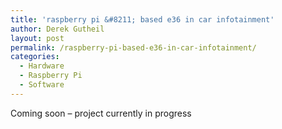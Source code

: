 ```yaml
---
title: 'raspberry pi &#8211; based e36 in car infotainment'
author: Derek Gutheil
layout: post
permalink: /raspberry-pi-based-e36-in-car-infotainment/
categories:
  - Hardware
  - Raspberry Pi
  - Software
---
```

Coming soon &#8211; project currently in progress